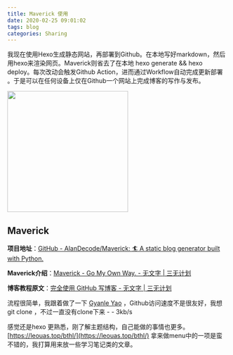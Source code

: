 ```yaml
---
title: Maverick 使用
date: 2020-02-25 09:01:02
tags: blog
categories: Sharing
---
```


我现在使用Hexo生成静态网站，再部署到Github。在本地写好markdown，然后用hexo来渲染网页。Maverick则省去了在本地 hexo generate && hexo deploy。每次改动会触发Github Action，进而通过Workflow自动完成更新部署 。于是可以在任何设备上仅在Github一个网站上完成博客的写作与发布。

<div align=left><img src="https://static.imalan.cn/file/image/post/f3c20.png#vwid=1038&vhei=311" title="" alt="" img align="center"  width="275"></div>

## Maverick

**项目地址**：[GitHub - AlanDecode/Maverick: 🏄‍ A static blog generator built with Python.](https://github.com/AlanDecode/Maverick)

**Maverick介绍**：[Maverick - Go My Own Way. - 无文字 | 三无计划](https://blog.imalan.cn/archives/blog-now-powered-by-maverick/)

**博客教程原文**：[完全使用 GitHub 写博客 - 无文字 | 三无计划](https://blog.imalan.cn/archives/blog-with-github/)

流程很简单，我跟着做了一下 [Gyanle Yao](https://leouas.top/bthl/) ，Github访问速度不是很友好，我想 git clone ，不过一直没有clone下来 - - 3kb/s

感觉还是hexo 更熟悉，刚了解主题结构，自己能做的事情也更多。[https://leouas.top/bthl/](https://leouas.top/bthl/)
拿来做menu中的一项是蛮不错的，我打算用来放一些学习笔记类的文章。
